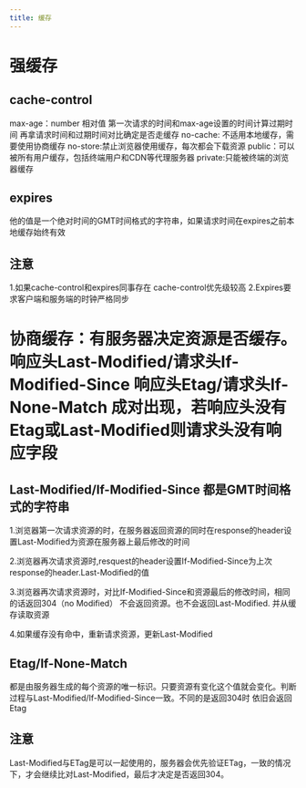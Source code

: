 ```yaml
---
title: 缓存
---
```


# 强缓存
## cache-control
max-age：number 相对值  第一次请求的时间和max-age设置的时间计算过期时间  再拿请求时间和过期时间对比确定是否走缓存
no-cache: 不适用本地缓存，需要使用协商缓存
no-store:禁止浏览器使用缓存，每次都会下载资源
public：可以被所有用户缓存，包括终端用户和CDN等代理服务器
private:只能被终端的浏览器缓存
## expires
他的值是一个绝对时间的GMT时间格式的字符串，如果请求时间在expires之前本地缓存始终有效
## 注意
1.如果cache-control和expires同事存在  cache-control优先级较高
2.Expires要求客户端和服务端的时钟严格同步


# 协商缓存：有服务器决定资源是否缓存。响应头Last-Modified/请求头If-Modified-Since  响应头Etag/请求头If-None-Match 成对出现，若响应头没有Etag或Last-Modified则请求头没有响应字段
## Last-Modified/If-Modified-Since 都是GMT时间格式的字符串
1.浏览器第一次请求资源的时，在服务器返回资源的同时在response的header设置Last-Modified为资源在服务器上最后修改的时间

2.浏览器再次请求资源时,resquest的header设置If-Modified-Since为上次response的header.Last-Modified的值

3.浏览器再次请求资源时，对比If-Modified-Since和资源最后的修改时间，相同的话返回304（no Modified） 不会返回资源。也不会返回Last-Modified. 并从缓存读取资源

4.如果缓存没有命中，重新请求资源，更新Last-Modified
## Etag/If-None-Match
都是由服务器生成的每个资源的唯一标识。只要资源有变化这个值就会变化。判断过程与Last-Modified/If-Modified-Since一致。不同的是返回304时 依旧会返回Etag
## 注意
Last-Modified与ETag是可以一起使用的，服务器会优先验证ETag，一致的情况下，才会继续比对Last-Modified，最后才决定是否返回304。






